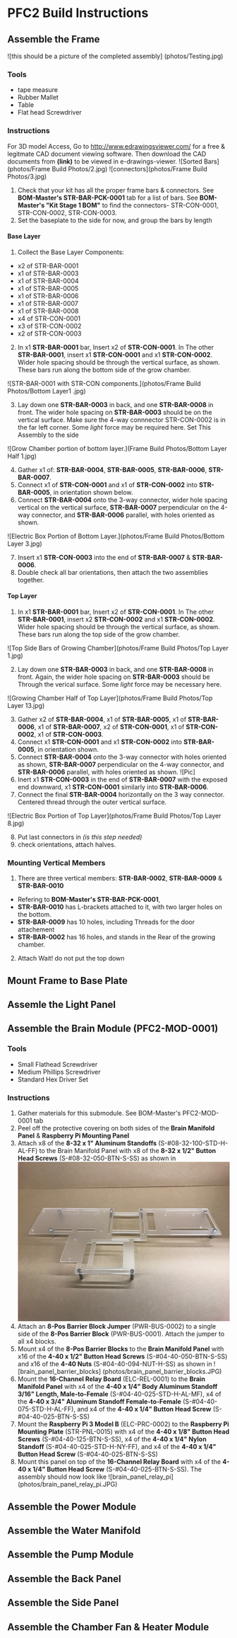 # PFC2 Build Instructions

## Assemble the Frame
![this should be a picture of the completed assembly] (photos/Testing.jpg)

### Tools
 - tape measure
 - Rubber Mallet
 - Table
 - Flat head Screwdriver
 
 
### Instructions
For 3D model Access, Go to http://www.edrawingsviewer.com/ for a free & legitmate CAD document viewing software. Then download the CAD documents from **(link)** to be viewed in e-drawings-viewer. 
 ![Sorted Bars](photos/Frame Build Photos/2.jpg) ![connectors](photos/Frame Build Photos/3.jpg)
 
 1. Check that your kit has all the proper frame bars & connectors. See **BOM-Master's STR-BAR-PCK-0001** tab for a list of bars. See **BOM-Master's "Kit Stage 1 BOM"** to find the connectors- STR-CON-0001, STR-CON-0002, STR-CON-0003.
 2.  Set the baseplate to the side for now, and group the bars by length
 
#### Base Layer
  
1. Collect the Base Layer Components:
  * x2 of STR-BAR-0001
  * x1 of STR-BAR-0003
  * x1 of STR-BAR-0004
  * x1 of STR-BAR-0005
  * x1 of STR-BAR-0006
  * x1 of STR-BAR-0007
  * x1 of STR-BAR-0008
  * x4 of STR-CON-0001
  * x3 of STR-CON-0002
  * x2 of STR-CON-0003

2. In x1 **STR-BAR-0001** bar, Insert x2 of **STR-CON-0001**. In The other **STR-BAR-0001**, insert x1 **STR-CON-0001** and x1 **STR-CON-0002**. Wider hole spacing should be through the vertical surface, as shown. These bars run along the bottom side of the grow chamber.

![STR-BAR-0001 with STR-CON components.](photos/Frame Build Photos/Bottom Layer1 .jpg)

3. Lay down one **STR-BAR-0003** in back, and one **STR-BAR-0008** in front. The wider hole spacing on **STR-BAR-0003** should be on the vertical surface. Make sure the 4-way connnector STR-CON-0002 is in the far left corner. Some *light* force may be required here. Set This Assembly to the side

![Grow Chamber portion of bottom layer.](Frame Build Photos/Bottom Layer Half 1.jpg)
 
4. Gather x1 of: **STR-BAR-0004**, **STR-BAR-0005**, **STR-BAR-0006**, **STR-BAR-0007**.
5. Connect x1 of **STR-CON-0001**  and x1 of **STR-CON-0002** into **STR-BAR-0005**, in orientation shown below. 
6. Connect **STR-BAR-0004** onto the 3-way connector, wider hole spacing vertical on the vertical surface, **STR-BAR-0007** perpendicular on the 4-way connector, and **STR-BAR-0006** parallel, with holes oriented as shown. 

![Electric Box Portion of Bottom Layer.](photos/Frame Build Photos/Bottom Layer 3.jpg)

7. Insert x1 **STR-CON-0003** into the end of **STR-BAR-0007** & **STR-BAR-0006**. 
8. Double check all bar orientations, then attach the two assemblies together. 

#### Top Layer

1. In x1 **STR-BAR-0001** bar, Insert x2 of **STR-CON-0001**. In The other **STR-BAR-0001**, insert x2 **STR-CON-0002** and x1 **STR-CON-0002**. Wider hole spacing should be through the vertical surface, as shown. These bars run along the top side of the grow chamber.

![Top Side Bars of Growing Chamber](photos/Frame Build Photos/Top Layer 1.jpg)

2. Lay down one **STR-BAR-0003** in back, and one **STR-BAR-0008** in front. Again, the wider hole spacing on **STR-BAR-0003** should be Through the verical surface. Some *light* force may be necessary here.

![Growing Chamber Half of Top Layer](photos/Frame Build Photos/Top Layer 13.jpg)

3. Gather x2 of **STR-BAR-0004**, x1 of **STR-BAR-0005**, x1 of **STR-BAR-0006**, x1 of **STR-BAR-0007**, x2 of **STR-CON-0001**, x1 of **STR-CON-0002**, x1 of **STR-CON-0003**.
4. Connect x1 **STR-CON-0001**  and x1 **STR-CON-0002** into **STR-BAR-0005**, in orientation shown. 
5. Connect **STR-BAR-0004** onto the 3-way connector with holes oriented as shown, **STR-BAR-0007** perpendicular on the 4-way connector, and **STR-BAR-0006** parallel, with holes oriented as shown. ![Pic]
6. Inert x1 **STR-CON-0003** in the end of **STR-BAR-0007** with the exposed end downward, x1 **STR-CON-0001** similarly into **STR-BAR-0006**. 
7. Connect the final **STR-BAR-0004** horizontally on the 3 way connector. Centered thread through the outer vertical surface.

![Electric Box Portion of Top Layer](photos/Frame Build Photos/Top Layer 8.jpg)

8. Put last connectors in *(is this step needed)*
9. check orientations, attach halves.

### Mounting Vertical Members
1. There are three vertical members: **STR-BAR-0002**, **STR-BAR-0009** & **STR-BAR-0010**
 * Refering to **BOM-Master's STR-BAR-PCK-0001**, 
  * **STR-BAR-0010** has L-brackets attached to it, with two larger holes on the bottom. 
  * **STR-BAR-0009** has 10 holes, including Threads for the door attachement
  * **STR-BAR-0002** has 16 holes, and stands in the Rear of the growing chamber. 
2. Attach 
  Wait! do not put the top down


## Mount Frame to Base Plate

## Assemle the Light Panel

## Assemble the Brain Module (PFC2-MOD-0001)
 
### Tools
 - Small Flathead Screwdriver
 - Medium Phillips Screwdriver
 - Standard Hex Driver Set
  
### Instructions
 1. Gather materials for this submodule. See BOM-Master's PFC2-MOD-0001 tab
 2. Peel off the protective covering on both sides of the **Brain Manifold Panel** & **Raspberry Pi Mounting Panel**
 3. Attach x8 of the **8-32 x 1" Aluminum Standoffs** (S-#08-32-100-STD-H-AL-FF) to the Brain Manifold Panel with x8 of the **8-32 x 1/2" Button Head Screws** (S-#08-32-050-BTN-S-SS) as shown in ![brain_panel_standoffs](photos/brain_panel_standoffs.JPG)
 4. Attach an **8-Pos Barrier Block Jumper** (PWR-BUS-0002) to a single side of the **8-Pos Barrier Block** (PWR-BUS-0001). Attach the jumper to all x4 blocks.
 5. Mount x4 of the **8-Pos Barrier Blocks** to the **Brain Manifold Panel** with x16 of the **4-40 x 1/2" Button Head Screws** (S-#04-40-050-BTN-S-SS) and x16 of the **4-40 Nuts** (S-#04-40-094-NUT-H-SS) as shown in ![brain_panel_barrier_blocks] (photos/brain_panel_barrier_blocks.JPG)
 6. Mount the **16-Channel Relay Board** (ELC-REL-0001) to the **Brain Manifold Panel** with x4 of the **4-40 x 1/4" Body Aluminum Standoff 3/16" Length, Male-to-Female** (S-#04-40-025-STD-H-AL-MF), x4 of the **4-40 x 3/4" Aluminum Standoff Female-to-Female** (S-#04-40-075-STD-H-AL-FF), and x4 of the **4-40 x 1/4" Button Head Screw** (S-#04-40-025-BTN-S-SS)
 7. Mount the **Raspberry Pi 3 Model B** (ELC-PRC-0002) to the **Raspberry Pi Mounting Plate** (STR-PNL-0015) with x4 of the **4-40 x 1/8" Button Head Screws** (S-#04-40-125-BTN-S-SS), x4 of the **4-40 x 1/4" Nylon Standoff** (S-#04-40-025-STD-H-NY-FF), and x4 of the **4-40 x 1/4" Button Head Screw** (S-#04-40-025-BTN-S-SS)
 8. Mount this panel on top of the **16-Channel Relay Board** with x4 of the **4-40 x 1/4" Button Head Screw** (S-#04-40-025-BTN-S-SS). The assembly should now look like ![brain_panel_relay_pi] (photos/brain_panel_relay_pi.JPG)
 
 
## Assemble the Power Module

## Assemble the Water Manifold

## Assemble the Pump Module

## Assemble the Back Panel

## Assemble the Side Panel

## Assemble the Chamber Fan & Heater Module
